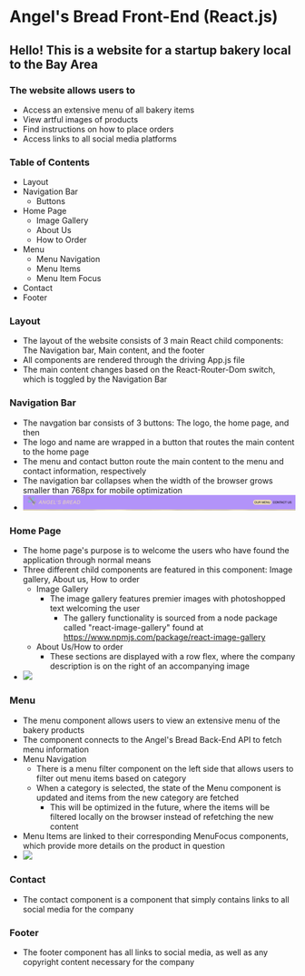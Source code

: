 # **Angel's Bread Front-End (React.js)**

## Hello! This is a website for a startup bakery local to the Bay Area

### The website allows users to
* Access an extensive menu of all bakery items
* View artful images of products
* Find instructions on how to place orders
* Access links to all social media platforms

### Table of Contents
* Layout
* Navigation Bar
	* Buttons
* Home Page
	* Image Gallery
	* About Us
	* How to Order
* Menu
	* Menu Navigation
	* Menu Items
	* Menu Item Focus
* Contact
* Footer

### Layout
* The layout of the website consists of 3 main React child components: The Navigation bar, Main content, and the footer 
* All components are rendered through the driving App.js file
* The main content changes based on the React-Router-Dom switch, which is toggled by the Navigation Bar

### Navigation Bar
* The navgation bar consists of 3 buttons: The logo, the home page, and then 
* The logo and name are wrapped in a button that routes the main content to the home page
* The menu and contact button route the main content to the menu and contact information, respectively
* The navigation bar collapses when the width of the browser grows smaller than 768px for mobile optimization
* ![](https://github.com/JohannesMendoza/angels-bread/blob/master/demo_images/navbar.png)

### Home Page
* The home page's purpose is to welcome the users who have found the application through normal means
* Three different child components are featured in this component: Image gallery, About us, How to order
	* Image Gallery
		* The image gallery features premier images with photoshopped text welcoming the user
			* The gallery functionality is sourced from a node package called "react-image-gallery" found at https://www.npmjs.com/package/react-image-gallery
	* About Us/How to order
		* These sections are displayed with a row flex, where the company description is on the right of an accompanying image
* ![](https://github.com/JohannesMendoza/angels-bread/blob/master/demo_images/homepage.png)
### Menu
* The menu component allows users to view an extensive menu of the bakery products
* The component connects to the Angel's Bread Back-End API to fetch menu information
* Menu Navigation
	* There is a menu filter component on the left side that allows users to filter out menu items based on category
	* When a category is selected, the state of the Menu component is updated and items from the new category are fetched
		* This will be optimized in the future, where the items will be filtered locally on the browser instead of refetching the new content
* Menu Items are linked to their corresponding MenuFocus components, which provide more details on the product in question
* ![](https://github.com/JohannesMendoza/angels-bread/blob/master/demo_images/Menu%20Items.png)

### Contact
* The contact component is a component that simply contains links to all social media for the company

### Footer
* The footer component has all links to social media, as well as any copyright content necessary for the company

